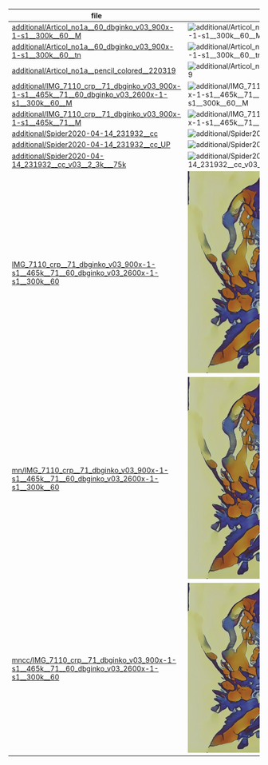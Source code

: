 |  file  |  img  |
| --- | --- |
|[additional/Articol_no1a__60_dbginko_v03_900x-1-s1__300k__60__M](img/ai-painting-collab/additional/Articol_no1a__60_dbginko_v03_900x-1-s1__300k__60__M.jpg)|![additional/Articol_no1a__60_dbginko_v03_900x-1-s1__300k__60__M](img/ai-painting-collab/additional/Articol_no1a__60_dbginko_v03_900x-1-s1__300k__60__M.jpg)|
|[additional/Articol_no1a__60_dbginko_v03_900x-1-s1__300k__60__tn](img/ai-painting-collab/additional/Articol_no1a__60_dbginko_v03_900x-1-s1__300k__60__tn.jpg)|![additional/Articol_no1a__60_dbginko_v03_900x-1-s1__300k__60__tn](img/ai-painting-collab/additional/Articol_no1a__60_dbginko_v03_900x-1-s1__300k__60__tn.jpg)|
|[additional/Articol_no1a__pencil_colored__220319](img/ai-painting-collab/additional/Articol_no1a__pencil_colored__220319.jpg)|![additional/Articol_no1a__pencil_colored__220319](img/ai-painting-collab/additional/Articol_no1a__pencil_colored__220319.jpg)|
|[additional/IMG_7110_crp__71_dbginko_v03_900x-1-s1__465k__71__60_dbginko_v03_2600x-1-s1__300k__60__M](img/ai-painting-collab/additional/IMG_7110_crp__71_dbginko_v03_900x-1-s1__465k__71__60_dbginko_v03_2600x-1-s1__300k__60__M.jpg)|![additional/IMG_7110_crp__71_dbginko_v03_900x-1-s1__465k__71__60_dbginko_v03_2600x-1-s1__300k__60__M](img/ai-painting-collab/additional/IMG_7110_crp__71_dbginko_v03_900x-1-s1__465k__71__60_dbginko_v03_2600x-1-s1__300k__60__M.jpg)|
|[additional/IMG_7110_crp__71_dbginko_v03_900x-1-s1__465k__71__M](img/ai-painting-collab/additional/IMG_7110_crp__71_dbginko_v03_900x-1-s1__465k__71__M.jpg)|![additional/IMG_7110_crp__71_dbginko_v03_900x-1-s1__465k__71__M](img/ai-painting-collab/additional/IMG_7110_crp__71_dbginko_v03_900x-1-s1__465k__71__M.jpg)|
|[additional/Spider2020-04-14_231932__cc](img/ai-painting-collab/additional/Spider2020-04-14_231932__cc.jpg)|![additional/Spider2020-04-14_231932__cc](img/ai-painting-collab/additional/Spider2020-04-14_231932__cc.jpg)|
|[additional/Spider2020-04-14_231932__cc_UP](img/ai-painting-collab/additional/Spider2020-04-14_231932__cc_UP.jpg)|![additional/Spider2020-04-14_231932__cc_UP](img/ai-painting-collab/additional/Spider2020-04-14_231932__cc_UP.jpg)|
|[additional/Spider2020-04-14_231932__cc_v03__2_3k___75k](img/ai-painting-collab/additional/Spider2020-04-14_231932__cc_v03__2_3k___75k.jpg)|![additional/Spider2020-04-14_231932__cc_v03__2_3k___75k](img/ai-painting-collab/additional/Spider2020-04-14_231932__cc_v03__2_3k___75k.jpg)|
|[IMG_7110_crp__71_dbginko_v03_900x-1-s1__465k__71__60_dbginko_v03_2600x-1-s1__300k__60](img/ai-painting-collab/IMG_7110_crp__71_dbginko_v03_900x-1-s1__465k__71__60_dbginko_v03_2600x-1-s1__300k__60.jpg)|![IMG_7110_crp__71_dbginko_v03_900x-1-s1__465k__71__60_dbginko_v03_2600x-1-s1__300k__60](img/ai-painting-collab/IMG_7110_crp__71_dbginko_v03_900x-1-s1__465k__71__60_dbginko_v03_2600x-1-s1__300k__60.jpg)|
|[mn/IMG_7110_crp__71_dbginko_v03_900x-1-s1__465k__71__60_dbginko_v03_2600x-1-s1__300k__60](img/ai-painting-collab/mn/IMG_7110_crp__71_dbginko_v03_900x-1-s1__465k__71__60_dbginko_v03_2600x-1-s1__300k__60.jpg)|![mn/IMG_7110_crp__71_dbginko_v03_900x-1-s1__465k__71__60_dbginko_v03_2600x-1-s1__300k__60](img/ai-painting-collab/mn/IMG_7110_crp__71_dbginko_v03_900x-1-s1__465k__71__60_dbginko_v03_2600x-1-s1__300k__60.jpg)|
|[mncc/IMG_7110_crp__71_dbginko_v03_900x-1-s1__465k__71__60_dbginko_v03_2600x-1-s1__300k__60](img/ai-painting-collab/mncc/IMG_7110_crp__71_dbginko_v03_900x-1-s1__465k__71__60_dbginko_v03_2600x-1-s1__300k__60.jpg)|![mncc/IMG_7110_crp__71_dbginko_v03_900x-1-s1__465k__71__60_dbginko_v03_2600x-1-s1__300k__60](img/ai-painting-collab/mncc/IMG_7110_crp__71_dbginko_v03_900x-1-s1__465k__71__60_dbginko_v03_2600x-1-s1__300k__60.jpg)|
